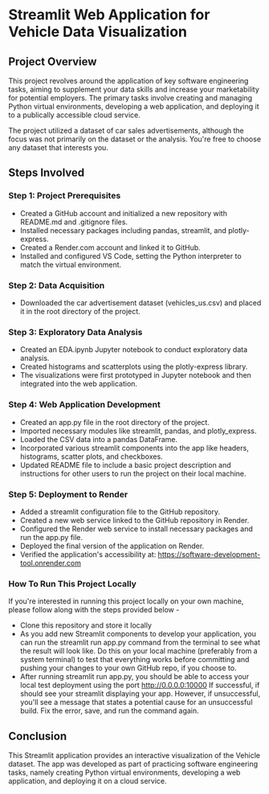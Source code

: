 # Streamlit Web Application for Vehicle Data Visualization

## Project Overview

This project revolves around the application of key software engineering tasks, aiming to supplement your data skills and increase your marketability for potential employers. The primary tasks involve creating and managing Python virtual environments, developing a web application, and deploying it to a publically accessible cloud service.

The project utilized a dataset of car sales advertisements, although the focus was not primarily on the dataset or the analysis. You're free to choose any dataset that interests you.

## Steps Involved

### Step 1: Project Prerequisites

- Created a GitHub account and initialized a new repository with README.md and .gitignore files.
- Installed necessary packages including pandas, streamlit, and plotly-express.
- Created a Render.com account and linked it to GitHub.
- Installed and configured VS Code, setting the Python interpreter to match the virtual environment.

### Step 2: Data Acquisition

- Downloaded the car advertisement dataset (vehicles_us.csv) and placed it in the root directory of the project.

### Step 3: Exploratory Data Analysis

- Created an EDA.ipynb Jupyter notebook to conduct exploratory data analysis.
- Created histograms and scatterplots using the plotly-express library.
- The visualizations were first prototyped in Jupyter notebook and then integrated into the web application.

### Step 4: Web Application Development

- Created an app.py file in the root directory of the project.
- Imported necessary modules like streamlit, pandas, and plotly_express.
- Loaded the CSV data into a pandas DataFrame.
- Incorporated various streamlit components into the app like headers, histograms, scatter plots, and checkboxes.
- Updated README file to include a basic project description and instructions for other users to run the project on their local machine.

### Step 5: Deployment to Render

- Added a streamlit configuration file to the GitHub repository.
- Created a new web service linked to the GitHub repository in Render.
- Configured the Render web service to install necessary packages and run the app.py file.
- Deployed the final version of the application on Render.
- Verified the application's accessibility at: https://software-development-tool.onrender.com

### How To Run This Project Locally
If you're interested in running this project locally on your own machine, please follow along with the steps provided below -

- Clone this repository and store it locally
- As you add new Streamlit components to develop your application, you can run the streamlit run app.py command from the terminal to see what the result will look like. Do this on your local machine (preferably from a system terminal) to test that everything works before committing and pushing your changes to your own GitHub repo, if you choose to.
- After running streamlit run app.py, you should be able to access your local test deployment using the port http://0.0.0.0:10000
If successful, if should see your streamlit displaying your app. However, if unsuccessful, you'll see a message that states a potential cause for an unsuccessful build. Fix the error, save, and run the command again.

## Conclusion

This Streamlit application provides an interactive visualization of the Vehicle dataset. The app was developed as part of practicing software engineering tasks, namely creating Python virtual environments, developing a web application, and deploying it on a cloud service.
